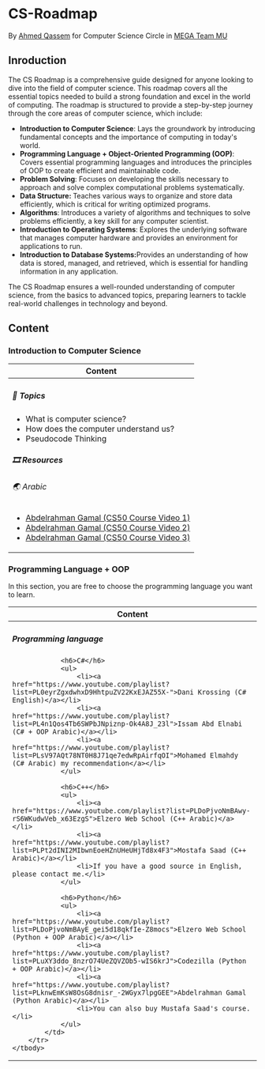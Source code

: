 # CS-Roadmap

By [Ahmed Qassem](#) for Computer Science Circle in [MEGA Team MU](https://www.facebook.com/megateam.mu18)

## Inroduction
The CS Roadmap is a comprehensive guide designed for anyone looking to dive into the field of computer science. This roadmap covers all the essential topics needed to build a strong foundation and excel in the world of computing. The roadmap is structured to provide a step-by-step journey through the core areas of computer science, which include:
<ul>
                    <li><b>Introduction to Computer Science</b>: Lays the groundwork by introducing fundamental concepts and the importance of computing in today's world.</li>
                    <li><b>Programming Language + Object-Oriented Programming (OOP)</b>: Covers essential programming languages and introduces the principles of OOP to create efficient and maintainable code.</li>
                    <li><b>Problem Solving</b>: Focuses on developing the skills necessary to approach and solve complex computational problems systematically.</li>
                    <li><b>Data Structure: </b>Teaches various ways to organize and store data efficiently, which is critical for writing optimized programs.</li>
                    <li><b>Algorithms</b>: Introduces a variety of algorithms and techniques to solve problems efficiently, a key skill for any computer scientist.</li>
                    <li><b>Introduction to Operating Systems</b>: Explores the underlying software that manages computer hardware and provides an environment for applications to run.</li>
                    <li><b>Introduction to Database Systems:</b>Provides an understanding of how data is stored, managed, and retrieved, which is essential for handling information in any application.

</li>
</ul>

The CS Roadmap ensures a well-rounded understanding of computer science, from the basics to advanced topics, preparing learners to tackle real-world challenges in technology and beyond.
## Content

### Introduction to Computer Science

<table>
    <thead>
        <tr>
            <th>Content</th>
        </tr>
    </thead>
    <tbody>
        <tr>
            <td>
                <h5>🎯 Topics</h5>
                <ul>
                    <li>What is computer science?</li>
                    <li>How does the computer understand us?</li>
                    <li>Pseudocode Thinking</li>
                </ul>
                <h5>🎞️ Resources</h5>
                <h6>🌏 Arabic</h6>
                <ul>
                    <li><a href="https://youtu.be/baLMODtYFog?si=wOBuHGIxcVfoDaXD">Abdelrahman Gamal (CS50 Course Video 1)</a></li>
                    <li><a href="https://youtu.be/o0jttG2c49M?si=YreL6IMTfgyBxqlx">Abdelrahman Gamal (CS50 Course Video 2)</a></li>
                    <li><a href="https://youtu.be/IYEkbGhabfk?si=qZn8f7Ox4z5Z6dop">Abdelrahman Gamal (CS50 Course Video 3)</a></li>
                </ul>
            </td>
        </tr>
    </tbody>
</table>

### Programming Language + OOP

In this section, you are free to choose the programming language you want to learn.

<table>
    <thead>
        <tr>
            <th>Content</th>
        </tr>
    </thead>
    <tbody>
        <tr>
            <td>
                <h5> Programming language</h5>
                
                <h6>C#</h6>
                <ul>
                    <li><a href="https://www.youtube.com/playlist?list=PL0eyrZgxdwhxD9HhtpuZV22KxEJAZ55X-">Dani Krossing (C# English)</a></li>
                    <li><a href="https://www.youtube.com/playlist?list=PL4n1Qos4Tb6SWPbJNpiznp-Ok4A8J_23l">Issam Abd Elnabi (C# + OOP Arabic)</a></li>
                    <li><a href="https://www.youtube.com/playlist?list=PLsV97AQt78NT0H8J71qe7edwRpAirfqOI">Mohamed Elmahdy (C# Arabic) my recommendation</a></li>
                </ul>
                
                <h6>C++</h6>
                <ul>
                    <li><a href="https://www.youtube.com/playlist?list=PLDoPjvoNmBAwy-rS6WKudwVeb_x63EzgS">Elzero Web School (C++ Arabic)</a></li>
                    <li><a href="https://www.youtube.com/playlist?list=PLPt2dINI2MIbwnEoeHZnUHeUHjTd8x4F3">Mostafa Saad (C++ Arabic)</a></li>
                    <li>If you have a good source in English, please contact me.</li>
                </ul>
                
                <h6>Python</h6>
                <ul>
                    <li><a href="https://www.youtube.com/playlist?list=PLDoPjvoNmBAyE_gei5d18qkfIe-Z8mocs">Elzero Web School (Python + OOP Arabic)</a></li>
                    <li><a href="https://www.youtube.com/playlist?list=PLuXY3ddo_8nzrO74UeZQVZOb5-wIS6krJ">Codezilla (Python + OOP Arabic)</a></li>
                    <li><a href="https://www.youtube.com/playlist?list=PLknwEmKsW8OsG8dnisr_-2WGyx7lpgGEE">Abdelrahman Gamal (Python Arabic)</a></li>
                    <li>You can also buy Mustafa Saad's course.</li>
                </ul>
            </td>
        </tr>
    </tbody>
</table>


